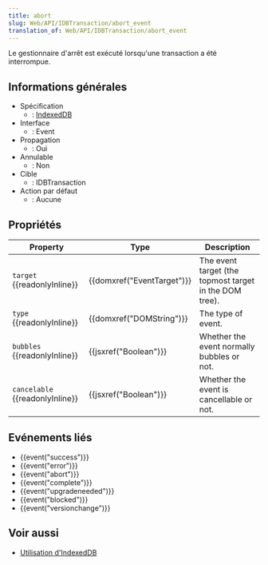 ```yaml
---
title: abort
slug: Web/API/IDBTransaction/abort_event
translation_of: Web/API/IDBTransaction/abort_event
---
```

Le gestionnaire d'arrêt est exécuté lorsqu'une transaction a été interrompue.

## Informations générales

- Spécification
  - : [IndexedDB](http://www.w3.org/TR/IndexedDB/#request-api)
- Interface
  - : Event
- Propagation
  - : Oui
- Annulable
  - : Non
- Cible
  - : IDBTransaction
- Action par défaut
  - : Aucune

## Propriétés

| Property                              | Type                                 | Description                                            |
| ------------------------------------- | ------------------------------------ | ------------------------------------------------------ |
| `target` {{readonlyInline}}     | {{domxref("EventTarget")}} | The event target (the topmost target in the DOM tree). |
| `type` {{readonlyInline}}       | {{domxref("DOMString")}}     | The type of event.                                     |
| `bubbles` {{readonlyInline}}    | {{jsxref("Boolean")}}         | Whether the event normally bubbles or not.             |
| `cancelable` {{readonlyInline}} | {{jsxref("Boolean")}}         | Whether the event is cancellable or not.               |

## Evénements liés

- {{event("success")}}
- {{event("error")}}
- {{event("abort")}}
- {{event("complete")}}
- {{event("upgradeneeded")}}
- {{event("blocked")}}
- {{event("versionchange")}}

## Voir aussi

- [Utilisation d'IndexedDB](/fr/docs/IndexedDB/Using_IndexedDB)
